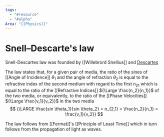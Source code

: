 ```yaml
---
tags:
  - "#resource"
  - "#alpha"
Area: "[[Physics]]"
---
```


# Snell–Descarte's law

Snell-Descartes law was founded by [[Willebrord Snellius]] and [Descartes](obsidian://open?vault=MainVault&file=MainNet%2F1.%20Main%20Notes%2FDescartes)

The law states that, for a given pair of media, the ratio of the sines of [[Angle of Incidence]] $\theta_1$ and the angle of refraction $\theta_2$ is equal to the refractive index of the second medium with regard to the first $n_{21}$ which is equal to the ratio of the [[Refractive Indices]] ${\Large \frac{n_2}{n_1}}$ of the two media, or equivalently, to the ratio of the [[Phase Velocities]] ${\Large \frac{v_1}{v_2}}$ in the two media
$$
{\LARGE \frac{sin \theta_1}{sin \theta_2} = n_{2,1} = \frac{n_2}{n_1} = \frac{v_1}{v_2}}
$$

The law follows from [[Fermat]]'s [[Principle of Least Time]] which in turn follows from the propagation of light as waves.


